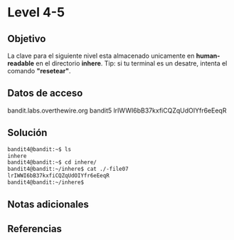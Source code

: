 # Level 4-5
## Objetivo
La clave para el siguiente nivel esta almacenado unicamente en **human-readable** en el directorio **inhere**. Tip: si tu terminal es un desatre, intenta el comando **"resetear"**.

## Datos de acceso
bandit.labs.overthewire.org
bandit5
lrIWWI6bB37kxfiCQZqUdOIYfr6eEeqR

## Solución
```bash
bandit4@bandit:~$ ls
inhere
bandit4@bandit:~$ cd inhere/
bandit4@bandit:~/inhere$ cat ./-file07
lrIWWI6bB37kxfiCQZqUdOIYfr6eEeqR
bandit4@bandit:~/inhere$ 
```

## Notas adicionales

## Referencias